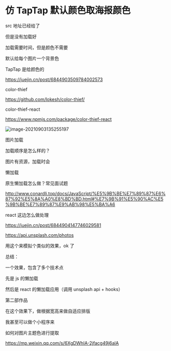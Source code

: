 # 仿 TapTap 默认颜色取海报颜色

src 地址已经给了

但是没有加载好

加载需要时间，但是颜色不需要

默认给每个图片一个背景色

TapTap 是给颜色的

https://juejin.cn/post/6844903509784002573

color-thief

https://github.com/lokesh/color-thief/

color-thief-react

https://www.npmjs.com/package/color-thief-react

![image-20210903135255197](https://i.loli.net/2021/09/03/AgjELfeDJZ6knv7.png)

图片加载

加载顺序是怎么样的？

图片有资源，加载时会

懒加载

原生懒加载怎么做？常见面试题

http://www.conardli.top/docs/JavaScript/%E5%9B%BE%E7%89%87%E6%87%92%E5%8A%A0%E8%BD%BD.html#%E7%9B%91%E5%90%AC%E5%9B%BE%E7%89%87%E9%AB%98%E5%BA%A6

react 这边怎么做处理

https://juejin.cn/post/6844904147746029581

https://api.unsplash.com/photos

用这个来模拟个类似的效果，ok 了

总结：

一个效果，包含了多个技术点

先是 js 的懒加载

然后是 react 的懒加载应用（调用 unsplash api + hooks）

第二部作品

在这个效果下，做根据宽高来做自适应排版

我甚至可以做个小程序来

如何对图片主题色进行提取

https://mp.weixin.qq.com/s/6XgDWhIA-2jfacg49j6alA
